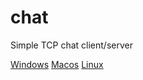 # chat
Simple TCP chat client/server

[Windows](https://github.com/programmer5000-com/chat/releases/download/v1.0/client-win.exe) [Macos](https://github.com/programmer5000-com/chat/releases/download/v1.0/client-macos) [Linux](https://github.com/programmer5000-com/chat/releases/download/v1.0/client-linux)
